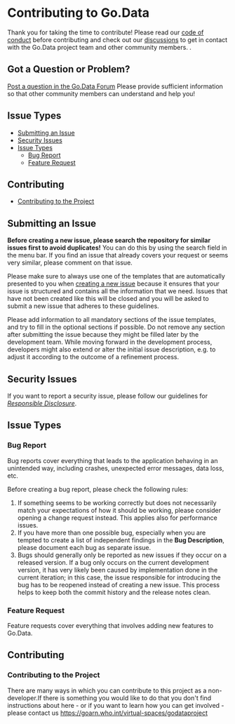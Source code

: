 # Contributing to Go.Data
Thank you for taking the time to contribute! Please read our
[code of conduct](./CODE_OF_CONDUCT.md) before contributing and check out our [discussions](https://goarn.who.int/virtual-spaces/godataproject) to get in contact with the Go.Data project team and other community members. .

## Got a Question or Problem?
[Post a question in the Go.Data Forum](https://goarn.who.int/virtual-spaces/godataproject)
Please provide sufficient information so that other community members can understand and help you! 

## Issue Types 
* [Submitting an Issue](#submitting-an-issue)
* [Security Issues](#security-issues)
* [Issue Types](#issue-types)
  * [Bug Report](#bug-report)
  * [Feature Request](#feature-request)
 
## Contributing
* [Contributing to the Project](#contributing-to-the-project)
 
## Submitting an Issue

**Before creating a new issue, please search the repository for similar issues first to avoid duplicates!** You can do this by using the search field in the menu bar. If you find an issue that already covers your request or seems very similar, please comment on that issue.

Please make sure to always use one of the templates that are automatically presented to you when [creating a new issue](https://github.com/WorldHealthOrganization/godata/issues/new/choose) because it ensures that your issue is structured and contains all the information that we need.
Issues that have not been created like this will be closed and you will be asked to submit a new issue that adheres to these guidelines.

Please add information to all mandatory sections of the issue templates, and try to fill in the optional sections if possible. Do not remove any section after submitting the issue because they might be filled later by the development team.
While moving forward in the development process, developers might also extend or alter the initial issue description, e.g. to adjust it according to the outcome of a refinement process.

## Security Issues

If you want to report a security issue, please follow our guidelines for [*Responsible Disclosure*](SECURITY.md).

## Issue Types

### Bug Report

Bug reports cover everything that leads to the application behaving in an unintended way, including crashes, unexpected error messages, data loss, etc.

Before creating a bug report, please check the following rules:

1. If something seems to be working correctly but does not necessarily match your expectations of how it should be working, please consider opening a change request instead. This applies also for performance issues.
2. If you have more than one possible bug, especially when you are tempted to create a list of independent findings in the **Bug Description**, please document each bug as separate issue.
3. Bugs should generally only be reported as new issues if they occur on a released version. If a bug only occurs on the current development version, it has very likely been caused by implementation done in the current iteration; in this case, the issue responsible for introducing the bug has to be reopened instead of creating a new issue.
This process helps to keep both the commit history and the release notes clean.

### Feature Request
Feature requests cover everything that involves adding new features to Go.Data. 


## Contributing

### Contributing to the Project
There are many ways in which you can contribute to this project as a non-developer.If there is something you would like to do that you don't find instructions about here - or if you want to learn how you can get involved - please contact us https://goarn.who.int/virtual-spaces/godataproject


